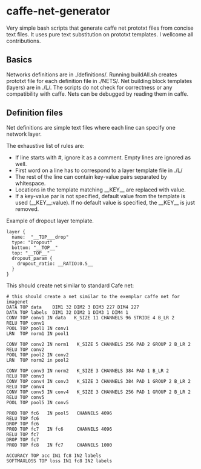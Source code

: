 # caffe-net-generator
Very simple bash scripts that generate caffe net prototxt files from concise text files.
It uses pure text substitution on prototxt templates.
I wellcome all contributions.

## Basics
Networks definitions are in ./definitions/.
Running buildAll.sh creates prototxt file for each definition file in ./NETS/.
Net building block templates (layers) are in ./L/.
The scripts do not check for correctness or any compatibility with caffe.
Nets can be debugged by reading them in caffe.

## Definition files
Net definitions are simple text files where each line can specify one network layer.

The exhaustive list of rules are:
* If line starts with \#, ignore it as a comment. Empty lines are ignored as well.
* First word on a line has to correspond to a layer template file in ./L/
* The rest of the line can contain key-value pairs separated by whitespace.
* Locations in the template matching \_\_KEY\_\_ are replaced with value.
* If a key-value par is not specified, default value from the template is used (\_\_KEY\_\_:value). If no default value is specified, the \_\_KEY\_\_ is just removed.

Example of dropout layer template.
```
layer {
  name:  "__TOP___drop"
  type: "Dropout"
  bottom: "__TOP__"
  top: "__TOP__"
  dropout_param {
    dropout_ratio: __RATIO:0.5__
  }
}
```


This should create net similar to standard Cafe net:
```
# this should create a net similar to the exemplar caffe net for imagenet
DATA TOP data    DIM1 32 DIM2 3 DIM3 227 DIM4 227
DATA TOP labels  DIM1 32 DIM2 1 DIM3 1 DIM4 1
CONV TOP conv1 IN data   K_SIZE 11 CHANNELS 96 STRIDE 4 B_LR 2
RELU TOP conv1
POOL TOP pool1 IN conv1
LRN  TOP norm1 IN pool1

CONV TOP conv2 IN norm1   K_SIZE 5 CHANNELS 256 PAD 2 GROUP 2 B_LR 2
RELU TOP conv2
POOL TOP pool2 IN conv2
LRN  TOP norm2 in pool2

CONV TOP conv3 IN norm2   K_SIZE 3 CHANNELS 384 PAD 1 B_LR 2
RELU TOP conv3
CONV TOP conv4 IN conv3   K_SIZE 3 CHANNELS 384 PAD 1 GROUP 2 B_LR 2
RELU TOP conv4
CONV TOP conv5 IN conv4   K_SIZE 3 CHANNELS 256 PAD 1 GROUP 2 B_LR 2
RELU TOP conv5
POOL TOP pool5 IN conv5

PROD TOP fc6   IN pool5   CHANNELS 4096
RELU TOP fc6
DROP TOP fc6
PROD TOP fc7   IN fc6     CHANNELS 4096
RELU TOP fc7
DROP TOP fc7
PROD TOP fc8   IN fc7     CHANNELS 1000

ACCURACY TOP acc IN1 fc8 IN2 labels
SOFTMAXLOSS TOP loss IN1 fc8 IN2 labels
```
